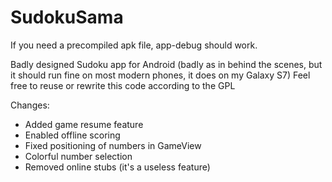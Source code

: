 # SudokuSama
If you need a precompiled apk file, app-debug should work.

Badly designed Sudoku app for Android (badly as in behind the scenes, but it should run fine on most modern phones, it does on my Galaxy S7)
Feel free to reuse or rewrite this code according to the GPL

Changes:
- Added game resume feature
- Enabled offline scoring
- Fixed positioning of numbers in GameView
- Colorful number selection
- Removed online stubs (it's a useless feature)
